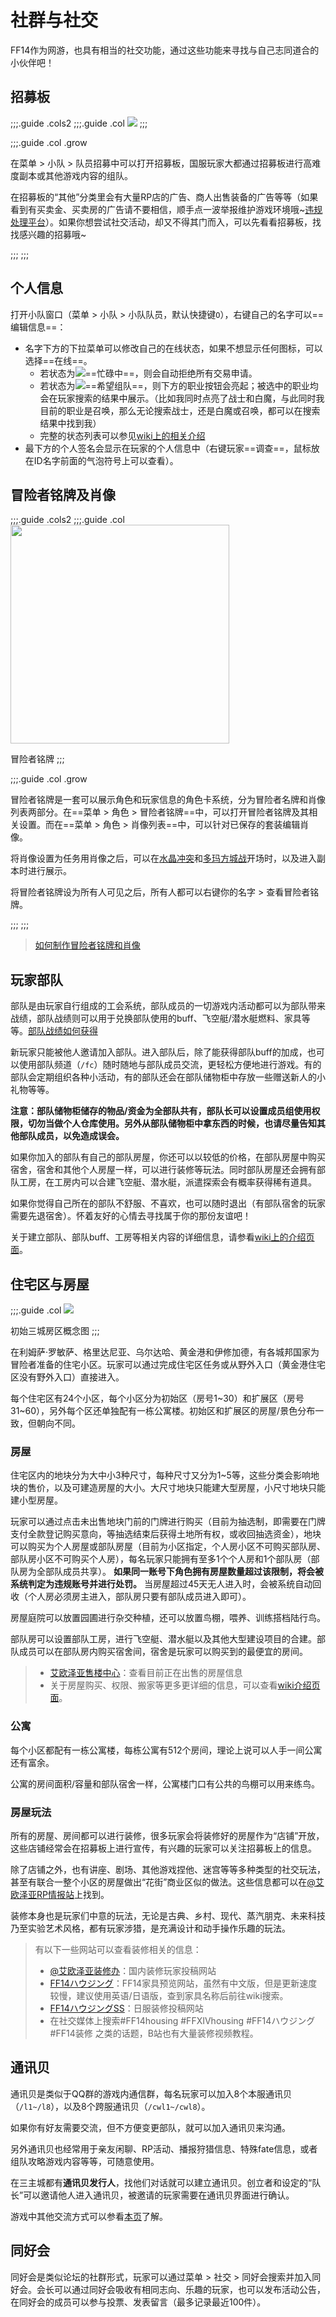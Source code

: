 # 社群与社交

FF14作为网游，也具有相当的社交功能，通过这些功能来寻找与自己志同道合的小伙伴吧！

## 招募板

;;;.guide .cols2
;;;.guide .col
![](./social.assets/151591.png)
;;;

;;;.guide .col .grow

在菜单 > 小队 > 队员招募中可以打开招募板，国服玩家大都通过招募板进行高难度副本或其他游戏内容的组队。

在招募板的“其他”分类里会有大量RP店的广告、商人出售装备的广告等等（如果看到有买卖金、买卖房的广告请不要相信，顺手点一波举报维护游戏环境哦~[违规处理平台](https://actff1.web.sdo.com/project/20210621ffviolation/index.html#/index)）。如果你想尝试社交活动，却又不得其门而入，可以先看看招募板，找找感兴趣的招募哦~

;;;
;;;

## 个人信息

打开小队窗口（菜单 > 小队 > 小队队员，默认快捷键`O`），右键自己的名字可以==编辑信息==：
- 名字下方的下拉菜单可以修改自己的在线状态，如果不想显示任何图标，可以选择==在线==。
  - 若状态为<img src="/images/icons/061509.png" class="no-zoom sm-icon" />==忙碌中==，则会自动拒绝所有交易申请。
  - 若状态为<img src="/images/icons/061515.png" class="no-zoom sm-icon" />==希望组队==，则下方的职业按钮会亮起；被选中的职业均会在玩家搜索的结果中展示。（比如我同时点亮了战士和白魔，与此同时我目前的职业是召唤，那么无论搜索战士，还是白魔或召唤，都可以在搜索结果中找到我）
  - 完整的状态列表可以参见[wiki上的相关介绍](https://ff14.huijiwiki.com/wiki/%E5%9C%A8%E7%BA%BF%E7%8A%B6%E6%80%81)
- 最下方的个人签名会显示在玩家的个人信息中（右键玩家==调查==，鼠标放在ID名字前面的气泡符号上可以查看）。

## 冒险者铭牌及肖像

;;;.guide .cols2
;;;.guide .col
<img src="./social.assets/adventurerplate.jpg" width="350px" />

冒险者铭牌
;;;

;;;.guide .col .grow

冒险者铭牌是一套可以展示角色和玩家信息的角色卡系统，分为冒险者名牌和肖像列表两部分。在==菜单 > 角色 > 冒险者铭牌==中，可以打开冒险者铭牌及其相关设置。而在==菜单 > 角色 > 肖像列表==中，可以针对已保存的套装编辑肖像。

将肖像设置为任务用肖像之后，可以在[水晶冲突](/topic/pvp.md)和[多玛方城战](/topic/gs-mahjong.md)开场时，以及进入副本时进行展示。

将冒险者铭牌设为所有人可见之后，所有人都可以右键你的名字 > 查看冒险者铭牌。

;;;
;;;

> [如何制作冒险者铭牌和肖像](/topic/plate.md)

## 玩家部队

部队是由玩家自行组成的工会系统，部队成员的一切游戏内活动都可以为部队带来战绩，部队战绩则可以用于兑换部队使用的buff、飞空艇/潜水艇燃料、家具等等。[部队战绩如何获得](https://bbs.nga.cn/read.php?tid=22764977)

新玩家只能被他人邀请加入部队。进入部队后，除了能获得部队buff的加成，也可以使用部队频道（`/fc`）随时随地与部队成员交流，更轻松方便地进行游戏。有的部队会定期组织各种小活动，有的部队还会在部队储物柜中存放一些赠送新人的小礼物等等。

**注意：部队储物柜储存的物品/资金为全部队共有，部队长可以设置成员组使用权限，切勿当做个人仓库使用。另外从部队储物柜中拿东西的时候，也请尽量告知其他部队成员，以免造成误会。**

如果你加入的部队有自己的部队房屋，你还可以以较低的价格，在部队房屋中购买宿舍，宿舍和其他个人房屋一样，可以进行装修等玩法。同时部队房屋还会拥有部队工房，在工房内可以合建飞空艇、潜水艇，派遣探索会有概率获得稀有道具。

如果你觉得自己所在的部队不舒服、不喜欢，也可以随时退出（有部队宿舍的玩家需要先退宿舍）。怀着友好的心情去寻找属于你的那份友谊吧！

关于建立部队、部队buff、工房等相关内容的详细信息，请参看[wiki上的介绍页面](https://ff14.huijiwiki.com/wiki/%E9%83%A8%E9%98%9F)。

## 住宅区与房屋

;;;.guide .col
<img src="./social.assets/housing.png" />

初始三城房区概念图
;;;

在利姆萨‧罗敏萨、格里达尼亚、乌尔达哈、黄金港和伊修加德，有各城邦国家为冒险者准备的住宅小区。玩家可以通过完成住宅区任务或从野外入口（黄金港住宅区没有野外入口）直接进入。

每个住宅区有24个小区，每个小区分为初始区（房号1~30）和扩展区（房号31~60），另外每个区还单独配有一栋公寓楼。初始区和扩展区的房屋/景色分布一致，但朝向不同。

### 房屋

住宅区内的地块分为大中小3种尺寸，每种尺寸又分为1~5等，这些分类会影响地块的售价，以及可建造房屋的大小。大尺寸地块只能建大型房屋，小尺寸地块只能建小型房屋。

玩家可以通过点击未出售地块门前的门牌进行购买（目前为抽选制，即需要在门牌支付全款登记购买意向，等抽选结束后获得土地所有权，或收回抽选资金），地块可以购买为个人房屋或部队房屋（目前为小区指定，个人房小区不可购买部队房、部队房小区不可购买个人房），每名玩家只能拥有至多1个个人房和1个部队房（部队房为全部队成员共享）。 **如果同一账号下角色拥有房屋数量超过该限制，将会被系统判定为违规账号并进行处罚。** 当房屋超过45天无人进入时，会被系统自动回收（个人房必须房主进入，部队房只要有部队成员进入即可）。

房屋庭院可以放置园圃进行杂交种植，还可以放置鸟棚，喂养、训练搭档陆行鸟。

部队房可以设置部队工房，进行飞空艇、潜水艇以及其他大型建设项目的合建。部队成员可以在部队房内购买宿舍间，宿舍是玩家可以购买到的最便宜的房间。

> * [艾欧泽亚售楼中心](https://house.ffxiv.cyou/#/)：查看目前正在出售的房屋信息
> * 关于房屋购买、权限、搬家等更多更详细的信息，可以查看[wiki介绍页面](https://ff14.huijiwiki.com/wiki/%E6%88%BF%E5%B1%8B)。

### 公寓

每个小区都配有一栋公寓楼，每栋公寓有512个房间，理论上说可以人手一间公寓还有富余。

公寓的房间面积/容量和部队宿舍一样，公寓楼门口有公共的鸟棚可以用来练鸟。

### 房屋玩法

所有的房屋、房间都可以进行装修，很多玩家会将装修好的房屋作为“店铺”开放，这些店铺经常会在招募板上进行宣传，有兴趣的玩家可以关注招募板上的信息。

除了店铺之外，也有讲座、剧场、其他游戏捏他、迷宫等等多种类型的社交玩法，甚至有联合一整个小区的房屋做出“花街”商业区似的做法。这些信息都可以在[@艾欧泽亚RP情报站](https://weibo.com/n/%E8%89%BE%E6%AC%A7%E6%B3%BD%E4%BA%9ARP%E6%83%85%E6%8A%A5%E7%AB%99)上找到。

装修本身也是玩家们中意的玩法，无论是古典、乡村、现代、蒸汽朋克、未来科技乃至实验艺术风格，都有玩家涉猎，是充满设计和动手操作乐趣的玩法。

> 有以下一些网站可以查看装修相关的信息：
> - [@艾欧泽亚装修办](https://weibo.com/u/6255557911)：国内装修玩家投稿网站
> - [FF14ハウジング](https://ff14housing.com/)：FF14家具预览网站，虽然有中文版，但是更新速度较慢，建议使用英语/日语版，查到家具名称后前往wiki搜索。
> - [FF14ハウジングSS](https://housingsnap.com/)：日服装修投稿网站
> - 在社交媒体上搜索#FF14housing #FFXIVhousing #FF14ハウジング #FF14装修 之类的话题，B站也有大量装修视频教程。

## 通讯贝

通讯贝是类似于QQ群的游戏内通信群，每名玩家可以加入8个本服通讯贝（`/l1~/l8`），以及8个跨服通讯贝（`/cwl1~/cwl8`）。

如果你有好友需要交流，但不方便变更部队，就可以加入通讯贝来沟通。

另外通讯贝也经常用于亲友闲聊、RP活动、播报狩猎信息、特殊fate信息，或者组队攻略游戏内容等等，可随意使用。

在三主城都有**通讯贝发行人**，找他们对话就可以建立通讯贝。创立者和设定的“队长”可以邀请他人进入通讯贝，被邀请的玩家需要在通讯贝界面进行确认。

游戏中其他交流方式可以参看[本页](/basic/communication.md)了解。

## 同好会

同好会是类似论坛的社群形式，玩家可以通过菜单 > 社交 > 同好会搜索并加入同好会。会长可以通过同好会吸收有相同志向、乐趣的玩家，也可以发布活动公告，在同好会的成员可以参与投票、发表留言（最多记录最近100件）。